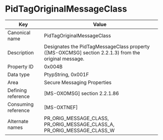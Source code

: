 # PidTagOriginalMessageClass

| Key | Value |
|---|---|
| Canonical name | PidTagOriginalMessageClass |
| Description | Designates the PidTagMessageClass property ([MS-OXCMSG] section 2.2.1.3) from the original message. |
| Property ID | 0x004B |
| Data type | PtypString, 0x001F |
| Area | Secure Messaging Properties |
| Defining reference | [MS-OXOMSG] section 2.2.1.86 |
| Consuming reference | [MS-OXTNEF] |
| Alternate names | PR_ORIG_MESSAGE_CLASS, PR_ORIG_MESSAGE_CLASS_A, PR_ORIG_MESSAGE_CLASS_W |
